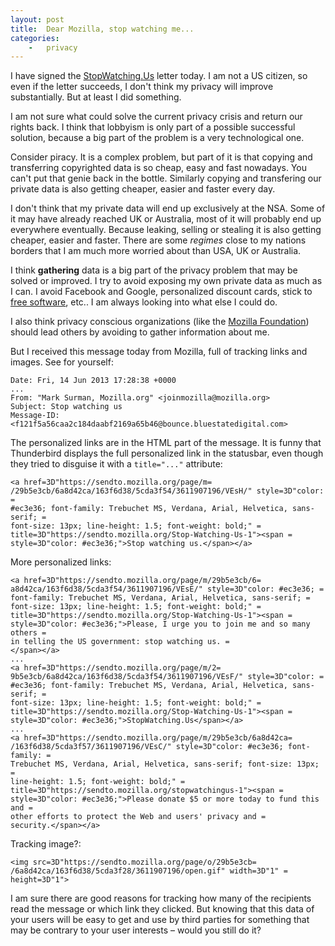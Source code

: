```yaml
---
layout: post
title:  Dear Mozilla, stop watching me...
categories:
    -   privacy
---
```

I have signed the [StopWatching.Us](https://optin.stopwatching.us/) letter today. I am not a US citizen, so even if the letter succeeds, I don't think my privacy will improve substantially. But at least I did something.

I am not sure what could solve the current privacy crisis and return our rights back. I think that lobbyism is only part of a possible successful solution, because a big part of the problem is a very technological one.

Consider piracy. It is a complex problem, but part of it is that copying and transferring copyrighted data is so cheap, easy and fast nowadays. You can't put that genie back in the bottle.  Similarly copying and transfering our private data is also getting cheaper, easier and faster every day.

I don't think that my private data will end up exclusively at the NSA. Some of it may have already reached UK or Australia, most of it will probably end up everywhere eventually. Because leaking, selling or stealing it is also getting cheaper, easier and faster. There are some *regimes* close to my nations borders that I am much more worried about than USA, UK or Australia.

I think **gathering** data is a big part of the privacy problem that may be solved or improved. I try to avoid exposing my own private data as much as I can. I avoid Facebook and Google, personalized discount cards, stick to [free software](https://www.fsf.org/about/what-is-free-software), etc.. I am always looking into what else I could do.

I also think privacy conscious organizations (like the [Mozilla Foundation](https://mozilla.org/)) should lead others by avoiding to gather information about me.

But I received this message today from Mozilla, full of tracking links and images. See for yourself:

    Date: Fri, 14 Jun 2013 17:28:38 +0000
    ...
    From: "Mark Surman, Mozilla.org" <joinmozilla@mozilla.org>
    Subject: Stop watching us
    Message-ID: <f121f5a56caa2c184daabf2169a65b46@bounce.bluestatedigital.com>

The personalized links are in the HTML part of the message. It is funny that Thunderbird displays the full personalized link in the statusbar, even though they tried to disguise it with a `title="..."` attribute:

    <a href=3D"https://sendto.mozilla.org/page/m=
    /29b5e3cb/6a8d42ca/163f6d38/5cda3f54/3611907196/VEsH/" style=3D"color: =
    #ec3e36; font-family: Trebuchet MS, Verdana, Arial, Helvetica, sans-serif; =
    font-size: 13px; line-height: 1.5; font-weight: bold;" =
    title=3D"https://sendto.mozilla.org/Stop-Watching-Us-1"><span =
    style=3D"color: #ec3e36;">Stop watching us.</span></a>

More personalized links:

    <a href=3D"https://sendto.mozilla.org/page/m/29b5e3cb/6=
    a8d42ca/163f6d38/5cda3f54/3611907196/VEsE/" style=3D"color: #ec3e36; =
    font-family: Trebuchet MS, Verdana, Arial, Helvetica, sans-serif; =
    font-size: 13px; line-height: 1.5; font-weight: bold;" =
    title=3D"https://sendto.mozilla.org/Stop-Watching-Us-1"><span =
    style=3D"color: #ec3e36;">Please, I urge you to join me and so many others =
    in telling the US government: stop watching us. =
    </span></a>
    ...
    <a href=3D"https://sendto.mozilla.org/page/m/2=
    9b5e3cb/6a8d42ca/163f6d38/5cda3f54/3611907196/VEsF/" style=3D"color: =
    #ec3e36; font-family: Trebuchet MS, Verdana, Arial, Helvetica, sans-serif; =
    font-size: 13px; line-height: 1.5; font-weight: bold;" =
    title=3D"https://sendto.mozilla.org/Stop-Watching-Us-1"><span =
    style=3D"color: #ec3e36;">StopWatching.Us</span></a>
    ...
    <a href=3D"https://sendto.mozilla.org/page/m/29b5e3cb/6a8d42ca=
    /163f6d38/5cda3f57/3611907196/VEsC/" style=3D"color: #ec3e36; font-family: =
    Trebuchet MS, Verdana, Arial, Helvetica, sans-serif; font-size: 13px; =
    line-height: 1.5; font-weight: bold;" =
    title=3D"https://sendto.mozilla.org/stopwatchingus-1"><span =
    style=3D"color: #ec3e36;">Please donate $5 or more today to fund this and =
    other efforts to protect the Web and users' privacy and =
    security.</span></a>

Tracking image?:

    <img src=3D"https://sendto.mozilla.org/page/o/29b5e3cb=
    /6a8d42ca/163f6d38/5cda3f28/3611907196/open.gif" width=3D"1" =
    height=3D"1">

I am sure there are good reasons for tracking how many of the recipients read the message or which link they clicked. But knowing that this data of your users will be easy to get and use by third parties for something that may be contrary to your user interests – would you still do it?
